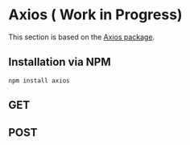 # Axios ( Work in Progress)

This section is based on the [Axios package](https://github.com/axios/axios).

## Installation via NPM

```
npm install axios
```

## GET

## POST

